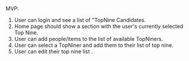  MVP:
 1. User can login and see a list of "TopNine Candidates.
 2. Home page should show a section with the user's currently  selected Top Nine.
 3. User can add people/items to the list of available TopNiners.
 4. User can select a TopNiner and add them to their list of top nine.
 5. User can edit their top nine list .
